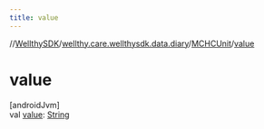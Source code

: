 ```yaml
---
title: value
---
```

//[WellthySDK](../../../index.html)/[wellthy.care.wellthysdk.data.diary](../index.html)/[MCHCUnit](index.html)/[value](value.html)



# value



[androidJvm]\
val [value](value.html): [String](https://kotlinlang.org/api/latest/jvm/stdlib/kotlin/-string/index.html)




